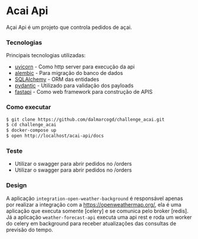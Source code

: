 # Acai Api
Açai Api é um projeto que controla pedidos de açai.

### Tecnologias
Principais tecnologias utilizadas:
* [uvicorn] - Como http server para execução da api
* [alembic] - Para migração do banco de dados
* [SQLAlchemy] - ORM das entidades
* [pydantic] - Utilizado para validação dos payloads
* [fastapi] - Como web framework para construção de APIS

### Como executar

```sh
$ git clone https://github.com/dalmarcogd/challenge_acai.git
$ cd challenge_acai
$ docker-compose up
$ open http://localhost/acai-api/docs
```

### Teste
 - Utilizar o swagger para abrir pedidos no /orders
 - Utilizar o swagger para abrir pedidos no /orders

### Design
A aplicação ``integration-open-weather-background`` é responsável apenas por realizar a integração com a https://openweathermap.org/, ela é uma aplicação
que executa somente [celery] e se comunica pelo broker [redis].
Já a aplicação ``weather-forecast-api`` executa uma api rest e roda um worker do celery em background para receber atualizações das consultas de previsão do tempo. 


   [uvicorn]: <https://github.com/encode/uvicorn.git>
   [alembic]: <https://alembic.sqlalchemy.org/en/latest/>
   [SQLAlchemy]: <https://www.sqlalchemy.org/>
   [pydantic]: <https://pydantic-docs.helpmanual.io/>
   [fastapi]: <https://fastapi.tiangolo.com/>
   
   
